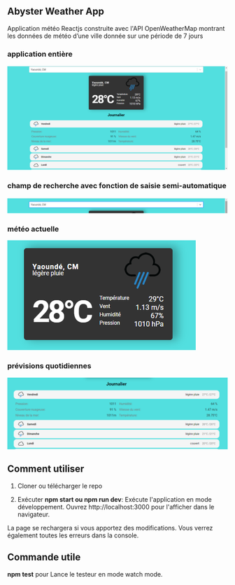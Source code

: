 ## Abyster Weather App

Application météo Reactjs construite avec l'API OpenWeatherMap montrant les données de météo d’une ville donnée sur une période de 7 jours

### application entière

![application entière](public/icons/whole-app-plus-additional-details.png)

### champ de recherche avec fonction de saisie semi-automatique

![champ de recherche](public/icons/search-field.png)

### météo actuelle

![météo actuelle](public/icons/current-weather.png)

### prévisions quotidiennes

![prévisions quotidiennes](public/icons/daily.png)

## Comment utiliser

1. Cloner ou télécharger le repo

2. Exécuter **npm start ou npm run dev**:
   Exécute l'application en mode développement.
   Ouvrez http://localhost:3000 pour l'afficher dans le navigateur.

La page se rechargera si vous apportez des modifications.
Vous verrez également toutes les erreurs dans la console.

## Commande utile

**npm test** pour Lance le testeur en mode watch mode.
